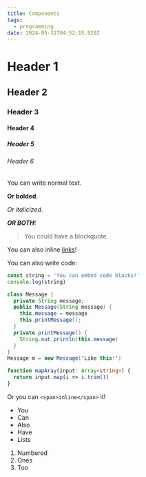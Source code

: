 ```yaml
---
title: Components
tags:
  - programming
date: 2024-05-31T04:52:15.929Z
---
```


# Header 1

## Header 2

### Header 3

#### Header 4

##### Header 5

###### Header 6

You can write normal text.

**Or bolded**.

*Or italicized*.

***OR BOTH***!

> You could have a blockquote.

You can also inline [links](https://google.com "Google")!

You can also write code:

```javascript
const string = 'You can embed code blocks!'
console.log(string)
```

```java
class Message {
  private String message;
  public Message(String message) {
    this.message = message
    this.printMessage();
  }
  private printMessage() {
    String.out.println(this.message)
  }
}
Message m = new Message('Like this!')
```

```typescript
function mapAray(input: Array<string>) {
  return input.map(i => i.trim())
}
```

Or you can `<span>inline</span>` it!

* You
* Can
* Also
* Have
* Lists

1. Numbered
2. Ones
3. Too

